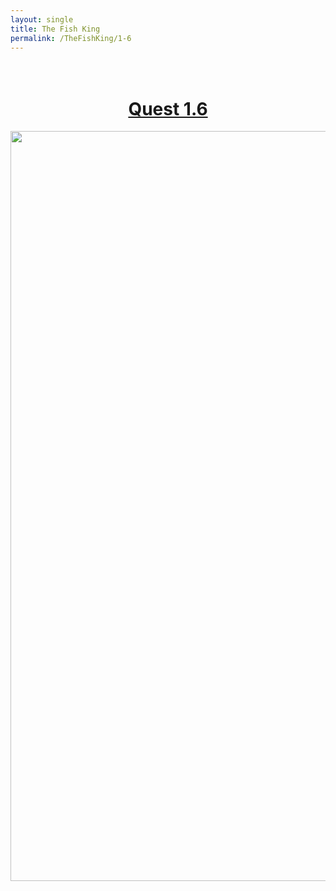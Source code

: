 ```yaml
---
layout: single
title: The Fish King
permalink: /TheFishKing/1-6
---
```


<div style="text-align:center; padding-top:20px;padding-bottom:20px">
    <h1><u><b>Quest 1.6 </b> </u> </h1>
    <img style="width:1200px" src="/assets/TheFishKing/6.PNG" alt="The Fish King"> 
</div>

